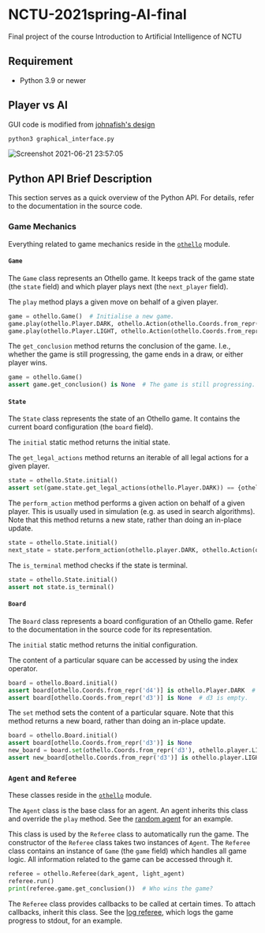 # NCTU-2021spring-AI-final
Final project of the course Introduction to Artificial Intelligence of NCTU

## Requirement

- Python 3.9 or newer

## Player vs AI
GUI code is modified from [johnafish's design](https://github.com/johnafish/othello)

```bash
python3 graphical_interface.py
```
![Screenshot 2021-06-21 23:57:05](https://user-images.githubusercontent.com/32272431/122792136-71e6d480-d2ec-11eb-953d-35ea803c2868.png)


## Python API Brief Description

This section serves as a quick overview of the Python API.
For details, refer to the documentation in the source code.

### Game Mechanics

Everything related to game mechanics reside in the [`othello`](othello.py) module.

#### `Game`

The `Game` class represents an Othello game.
It keeps track of the game state (the `state` field) and which player plays next (the `next_player` field).

The `play` method plays a given move on behalf of a given player.

```python
game = othello.Game()  # Initialise a new game.
game.play(othello.Player.DARK, othello.Action(othello.Coords.from_repr('d3')))  # Dark plays d3.
game.play(othello.Player.LIGHT, othello.Action(othello.Coords.from_repr('c5')))  # Light plays c5.
```

The `get_conclusion` method returns the conclusion of the game.
I.e., whether the game is still progressing, the game ends in a draw, or either player wins.

```python
game = othello.Game()
assert game.get_conclusion() is None  # The game is still progressing.
```

#### `State`

The `State` class represents the state of an Othello game.
It contains the current board configuration (the `board` field).

The `initial` static method returns the initial state.

The `get_legal_actions` method returns an iterable of all legal actions for a given player.

```python
state = othello.State.initial()
assert set(game.state.get_legal_actions(othello.Player.DARK)) == {othello.Action(othello.Coords.from_repr(a)) for a in ('d3', 'c4', 'f5', 'e6')}
```

The `perform_action` method performs a given action on behalf of a given player.
This is usually used in simulation (e.g. as used in search algorithms).
Note that this method returns a new state, rather than doing an in-place update.

```python
state = othello.State.initial()
next_state = state.perform_action(othello.player.DARK, othello.Action(othello.Coords.from_repr('d3')))  # Dark plays d3.
```

The `is_terminal` method checks if the state is terminal.

```python
state = othello.State.initial()
assert not state.is_terminal()
```

#### `Board`

The `Board` class represents a board configuration of an Othello game.
Refer to the documentation in the source code for its representation.

The `initial` static method returns the initial configuration.

The content of a particular square can be accessed by using the index operator.

```python
board = othello.Board.initial()
assert board[othello.Coords.from_repr('d4')] is othello.Player.DARK  # d4 has a dark piece.
assert board[othello.Coords.from_repr('d3')] is None  # d3 is empty.
```

The `set` method sets the content of a particular square.
Note that this method returns a new board, rather than doing an in-place update.

```python
board = othello.Board.initial()
assert board[othello.Coords.from_repr('d3')] is None
new_board = board.set(othello.Coords.from_repr('d3'), othello.player.LIGHT)
assert new_board[othello.Coords.from_repr('d3')] is othello.player.LIGHT
```

### `Agent` and `Referee`

These classes reside in the [`othello`](othello.py) module.

The `Agent` class is the base class for an agent. An agent inherits this class and override the `play` method.
See the [random agent](random_agent.py) for an example.

This class is used by the `Referee` class to automatically run the game.
The constructor of the `Referee` class takes two instances of `Agent`.
The `Referee` class contains an instance of `Game` (the `game` field) which handles all game logic.
All information related to the game can be accessed through it.

```python
referee = othello.Referee(dark_agent, light_agent)
referee.run()
print(referee.game.get_conclusion())  # Who wins the game?
```

The `Referee` class provides callbacks to be called at certain times. To attach callbacks, inherit this class.
See the [log referee](log_referee.py), which logs the game progress to stdout, for an example.
